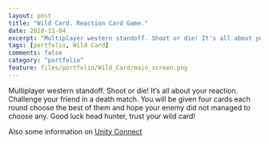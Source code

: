 ```yaml
---
layout: post
title: "Wild Card. Reaction Card Game."
date: 2018-11-04
excerpt: "Multiplayer western standoff. Shoot or die! It's all about your reaction. Challenge your friend in a death match."
tags: [portfolio, Wild Card]
comments: false
category: "portfolio"
feature: files/portfolio/Wild_Card/main_screen.png
---
```


Multiplayer western standoff. Shoot or die! It’s all about your reaction. Challenge your friend in a death match. You will be given four cards each round choose the best of them and hope your enemy did not managed to choose any. Good luck head hunter, trust your wild card!   

Also some information on [Unity Connect](https://connect.unity.com/p/wild-card)


